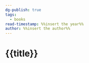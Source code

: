 ```yaml
---
dg-publish: true
tags:
  - books
read-timestamp: %%insert the year%%
author: %%insert the author%%
---
```


# {{title}}
